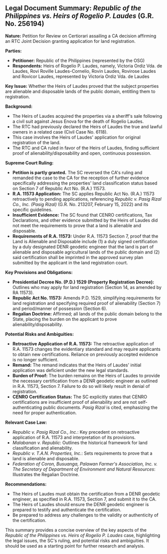 ## Legal Document Summary: *Republic of the Philippines vs. Heirs of Rogelio P. Laudes* (G.R. No. 256194)

**Nature:** Petition for Review on Certiorari assailing a CA decision affirming an RTC Joint Decision granting application for land registration.

**Parties:**

*   **Petitioner:** Republic of the Philippines (represented by the OSG)
*   **Respondents:** Heirs of Rogelio P. Laudes, namely, Victoria Ordiz Vda. de Laudes, Rovi Roville Laudes-Cornelio, Rovin Laudes, Rovirose Laudes and Rovicor Laudes, represented by Victoria Ordiz Vda. de Laudes

**Key Issue:** Whether the Heirs of Laudes proved that the subject properties are alienable and disposable lands of the public domain, entitling them to registration.

**Background:**

*   The Heirs of Laudes acquired the properties via a sheriff's sale following a civil suit against Jesus Enova for the death of Rogelio Laudes.
*   The RTC had previously declared the Heirs of Laudes the true and lawful owners in a related case (Civil Case No. 6118).
*   This case involves the Heirs of Laudes' application for original registration of the land.
*   The RTC and CA ruled in favor of the Heirs of Laudes, finding sufficient proof of alienability/disposability and open, continuous possession.

**Supreme Court Ruling:**

*   **Petition is partly granted.** The SC reversed the CA's ruling and remanded the case to the CA for the reception of further evidence specifically addressing the properties' land classification status based on Section 7 of Republic Act No. (R.A.) 11573.
*   **R.A. 11573 Application:** The SC applies Republic Act No. (R.A.) 11573 retroactively to pending applications, referencing *Republic v. Pasig Rizal Co., Inc. (Pasig Rizal)* (G.R. No. 213207, February 15, 2022) and its specific guidelines.
*   **Insufficient Evidence:**  The SC found that CENRO certifications, Tax Declarations, and other evidence submitted by the Heirs of Laudes did not meet the requirements to prove that a land is alienable and disposable.
*   **Requirements of R.A. 11573:**  Under R.A. 11573 Section 7, proof that the Land is Alienable and Disposable include (1) a duly signed certification by a duly designated DENR geodetic engineer that the land is part of alienable and disposable agricultural lands of the public domain and (2) said certification shall be imprinted in the approved survey plan submitted by the applicant in the land registration court.

**Key Provisions and Obligations:**

*   **Presidential Decree No. (P.D.) 1529 (Property Registration Decree):** Outlines who may apply for land registration (Section 14, as amended by RA 11573).
*   **Republic Act No. 11573:** Amends P.D. 1529, simplifying requirements for land registration and specifying required proof of alienability (Section 7) and period/manner of possession (Section 6).
*   **Regalian Doctrine:** Affirmed; all lands of the public domain belong to the State, placing the burden on the applicant to prove alienability/disposability.

**Potential Risks and Ambiguities:**

*   **Retroactive Application of R.A. 11573:** The retroactive application of R.A. 11573 changes the evidentiary standard and may require applicants to obtain new certifications.  Reliance on previously accepted evidence is no longer sufficient.
*   **Remand:** The remand indicates that the Heirs of Laudes' initial application was deficient under the new legal standards.
*   **Burden of Proof:** The burden remains on the Heirs of Laudes to provide the necessary certification from a DENR geodetic engineer as outlined in R.A. 11573, Section 7. Failure to do so will likely result in denial of registration.
*   **CENRO Certification Status:** The SC explicitly states that CENRO certifications are insufficient proof of alienability and are not self-authenticating public documents. *Pasig Rizal* is cited, emphasizing the need for proper authentication.

**Relevant Case Law:**

*   *Republic v. Pasig Rizal Co., Inc.*:  Key precedent on retroactive application of R.A. 11573 and interpretation of its provisions.
*   *Malabanan v. Republic*:  Outlines the historical framework for land classification and alienability.
*   *Republic v. T.A.N. Properties, Inc.*: Sets requirements to prove that a land is alienable and disposable.
*   *Federation of Coron, Busuanga, Palawan Farmer's Association, Inc. v. The Secretary of Department of Environment and Natural Resources*: Illustrates the Regalian Doctrine.

**Recommendations:**

*   The Heirs of Laudes must obtain the certification from a DENR geodetic engineer, as specified in R.A. 11573, Section 7, and submit it to the CA.
*   The Heirs of Laudes should ensure the DENR geodetic engineer is prepared to testify and authenticate the certification.
*   Be prepared to address any challenges to the validity or authenticity of the certification.

This summary provides a concise overview of the key aspects of the *Republic of the Philippines vs. Heirs of Rogelio P. Laudes* case, highlighting the legal issues, the SC's ruling, and potential risks and ambiguities. It should be used as a starting point for further research and analysis.
